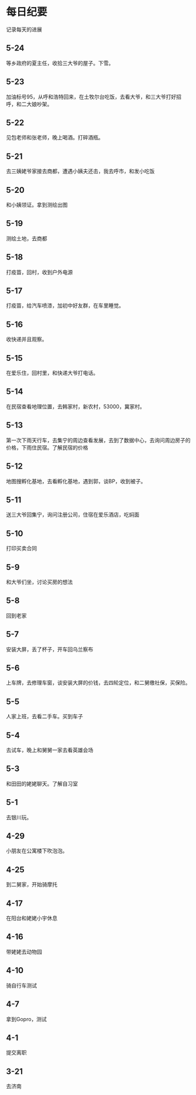 # 每日纪要

记录每天的进展

## 5-24

等乡政府的夏主任，收拾三大爷的屋子。下雪。

## 5-23

加油标号95，从呼和浩特回来，在土牧尔台吃饭，去看大爷，和三大爷打好招呼，和二大娘吵架。

## 5-22

见包老师和张老师，晚上喝酒。打碎酒瓶。

## 5-21

去三姨姥爷家接去商都，遭遇小姨夫还击，我去呼市，和发小吃饭

## 5-20

和小姨领证。拿到测绘出图

## 5-19

测绘土地，去商都

## 5-18

打疫苗，回村，收到户外电源

## 5-17

打疫苗，给汽车喷漆，加初中好友群，在车里睡觉。

## 5-16

收快递并且观察。

## 5-15

在爱乐住，回村里，和快递大爷打电话。

## 5-14

在民宿查看地理位置，去韩家村，新农村，53000，冀家村。

## 5-13

第一次下雨天行车，去集宁的周边查看发展，去到了数据中心，去询问周边房子的价格，下雨住民宿。了解民宿的价格

## 5-12

地图搜孵化基地，去看孵化基地，遇到郭，谈BP，收到被子。

## 5-11

送三大爷回集宁，询问注册公司，住宿在爱乐酒店，吃焖面

## 5-10

打印买卖合同

## 5-9

和大爷们坐，讨论买房的想法

## 5-8

回到老家

## 5-7

安装大屏，丢了杯子，开车回乌兰察布

## 5-6

上车牌，去修理车窗，谈安装大屏的价钱，去四轮定位，和二舅缴社保，买保险。

## 5-5

人家上班，去看二手车。买到车子

## 5-4

去试车，晚上和舅舅一家去看英雄会场

## 5-3

和田田的姥姥聊天。了解自习室

## 5-1

去银川玩。

## 4-29

小朋友在公寓楼下吹泡泡。

## 4-25

到二舅家，开始骑摩托

## 4-17

在阳台和姥姥小宇休息

## 4-16

带姥姥去动物园

## 4-10

骑自行车测试

## 4-7

拿到Gopro，测试



## 4-1

提交离职



## 3-21

去济南

